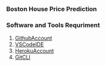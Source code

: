 ### Boston House Price Prediction

### Software and Tools Requriment

1. [GithubAccount](https://github.com)
2. [VSCodeIDE](https://code.visualstudio.com/)
3. [HerokuAccount](https://www.heroku.com/)
4. [GitCLI](https://git-scm.com/docs/gitcli)